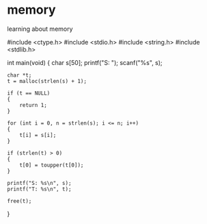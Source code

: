 # memory
learning about memory

#include <ctype.h>
#include <stdio.h>
#include <string.h>
#include <stdlib.h>

int main(void)
{
    char s[50];
    printf("S: ");
    scanf("%s", s);

    char *t;
    t = malloc(strlen(s) + 1);

    if (t == NULL)
    {
        return 1;
    }

    for (int i = 0, n = strlen(s); i <= n; i++)
    {
        t[i] = s[i];
    }

    if (strlen(t) > 0)
    {
        t[0] = toupper(t[0]);
    }

    printf("S: %s\n", s);
    printf("T: %s\n", t);

    free(t);
}
